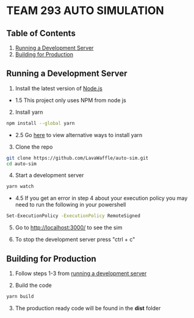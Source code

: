 # TEAM 293 AUTO SIMULATION

## Table of Contents
1. [Running a Development Server](#running-a-development-server)
2. [Building for Production](#building-for-production)

## Running a Development Server
1. Install the latest version of [Node.js](https://nodejs.org/en/)
- 1.5 This project only uses NPM from node js

2. Install yarn
``` bash
npm install --global yarn
```
- 2.5 Go [here](https://classic.yarnpkg.com/lang/en/docs/install/#windows-stable) to view alternative ways to install yarn

3. Clone the repo
``` bash
git clone https://github.com/LavaWaffle/auto-sim.git
cd auto-sim
```

4. Start a development server
``` bash
yarn watch
```
- 4.5 If you get an error in step 4 about your execution policy you may need to run the following in your powershell
``` bash
Set-ExecutionPolicy -ExecutionPolicy RemoteSigned
```

5. Go to [http://localhost:3000/](http://localhost:3000/) to see the sim

6. To stop the development server press "ctrl + c"

## Building for Production
1. Follow steps 1-3 from [running a development server](#running-a-development-server)

2. Build the code
``` bash
yarn build
```

3. The production ready code will be found in the **dist** folder